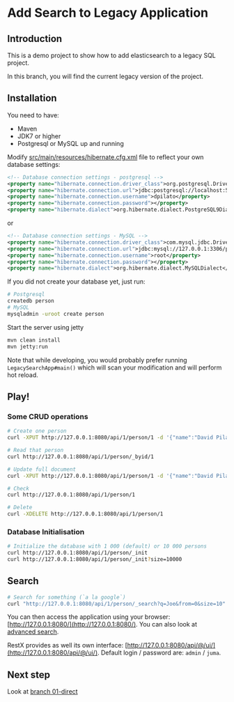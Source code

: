 Add Search to Legacy Application
================================

Introduction
------------

This is a demo project to show how to add elasticsearch to a legacy SQL project.

In this branch, you will find the current legacy version of the project.


Installation
------------

You need to have:

* Maven
* JDK7 or higher
* Postgresql or MySQL up and running

Modify [src/main/resources/hibernate.cfg.xml](src/main/resources/hibernate.cfg.xml) file to reflect
your own database settings:

```xml
<!-- Database connection settings - postgresql -->
<property name="hibernate.connection.driver_class">org.postgresql.Driver</property>
<property name="hibernate.connection.url">jdbc:postgresql://localhost:5432/dpilato</property>
<property name="hibernate.connection.username">dpilato</property>
<property name="hibernate.connection.password"></property>
<property name="hibernate.dialect">org.hibernate.dialect.PostgreSQL9Dialect</property>
```

or

```xml
<!-- Database connection settings - MySQL -->
<property name="hibernate.connection.driver_class">com.mysql.jdbc.Driver</property>
<property name="hibernate.connection.url">jdbc:mysql://127.0.0.1:3306/person</property>
<property name="hibernate.connection.username">root</property>
<property name="hibernate.connection.password"></property>
<property name="hibernate.dialect">org.hibernate.dialect.MySQLDialect</property>
```

If you did not create your database yet, just run:

```sh
# Postgresql
createdb person
# MySQL
mysqladmin -uroot create person
```


Start the server using jetty

```sh
mvn clean install
mvn jetty:run
```

Note that while developing, you would probably prefer running `LegacySearchApp#main()`
which will scan your modification and will perform hot reload.

Play!
-----

### Some CRUD operations

```sh
# Create one person
curl -XPUT http://127.0.0.1:8080/api/1/person/1 -d '{"name":"David Pilato"}'

# Read that person
curl http://127.0.0.1:8080/api/1/person/_byid/1

# Update full document
curl -XPUT http://127.0.0.1:8080/api/1/person/1 -d '{"name":"David Pilato", "children":3}'

# Check
curl http://127.0.0.1:8080/api/1/person/1

# Delete
curl -XDELETE http://127.0.0.1:8080/api/1/person/1
```

### Database Initialisation

```sh
# Initialize the database with 1 000 (default) or 10 000 persons
curl http://127.0.0.1:8080/api/1/person/_init
curl http://127.0.0.1:8080/api/1/person/_init?size=10000
```

## Search

```sh
# Search for something (`a la google`)
curl "http://127.0.0.1:8080/api/1/person/_search?q=Joe&from=0&size=10"
```

You can then access the application using your browser: [http://127.0.0.1:8080/](http://127.0.0.1:8080/).
You can also look at [advanced search](http://127.0.0.1:8080/#/advanced).

RestX provides as well its own interface: [http://127.0.0.1:8080/api/@/ui/](http://127.0.0.1:8080/api/@/ui/).
Default login / password are: `admin` / `juma`.

Next step
---------

Look at [branch 01-direct](https://github.com/dadoonet/legacy-search/tree/01-direct)
